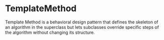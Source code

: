 # TemplateMethod
Template Method is a behavioral design pattern that defines the skeleton of an algorithm in the superclass but lets subclasses override specific steps of the algorithm without changing its structure.
